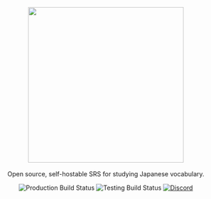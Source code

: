 <p align="center">
    <img src="https://github.com/BeMacized/ShiraKamiSRS/raw/feature/readme/docs/resources/logo_banner/Logo%20Banner%20Light.png" width="350">
    <br/>
    <br/>
    Open source, self-hostable SRS for studying Japanese vocabulary.
</p>

<p align="center">
    <a><img alt="Production Build Status" src="https://github.com/BeMacized/ShiraKamiSRS/actions/workflows/production-build.yml/badge.svg"/></a>
    <a><img alt="Testing Build Status" src="https://github.com/BeMacized/ShiraKamiSRS/actions/workflows/testing-build.yml/badge.svg"/></a>
    <a href="https://discord.gg/dvsgnxWUr5"><img alt="Discord" src="https://img.shields.io/discord/816313048783388694?color=7289DA&label=chat&logo=discord"></a>
</p>
